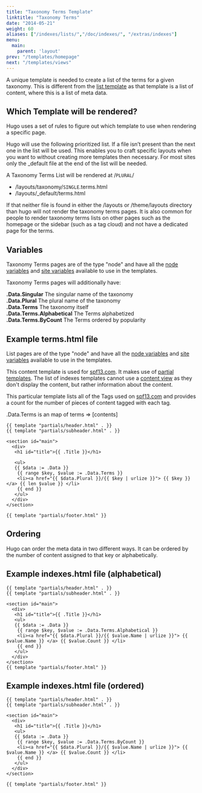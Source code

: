 ```yaml
---
title: "Taxonomy Terms Template"
linktitle: "Taxonomy Terms"
date: "2014-05-21"
weight: 60
aliases: ["/indexes/lists/","/doc/indexes/", "/extras/indexes"]
menu:
  main:
    parent: 'layout'
prev: "/templates/homepage"
next: "/templates/views"
---
```


A unique template is needed to create a list of the terms for a given
taxonomy. This is different from the [list template](/templates/list/)
as that template is a list of content, where this is a list of meta data.

## Which Template will be rendered?
Hugo uses a set of rules to figure out which template to use when
rendering a specific page.

Hugo will use the following prioritized list. If a file isn’t present
than the next one in the list will be used. This enables you to craft
specific layouts when you want to without creating more templates
then necessary. For most sites only the \_default file at the end of
the list will be needed.

A Taxonomy Terms List will be rendered at /`PLURAL`/

* /layouts/taxonomy/`SINGLE`.terms.html
* /layouts/\_default/terms.html

If that neither file is found in either the /layouts or /theme/layouts
directory than hugo will not render the taxonomy terms pages. It is also
common for people to render taxonomy terms lists on other pages such as
the homepage or the sidebar (such as a tag cloud) and not have a
dedicated page for the terms.

## Variables

Taxonomy Terms pages are of the type "node" and have all the [node
variables](/templates/variables/) and [site
variables](/templates/variables/) available to use in the templates. 

Taxonomy Terms pages will additionally have:

**.Data.Singular** The singular name of the taxonomy <br>
**.Data.Plural** The plural name of the taxonomy<br>
**.Data.Terms** The taxonomy itself<br>
**.Data.Terms.Alphabetical** The Terms alphabetized<br>
**.Data.Terms.ByCount** The Terms ordered by popularity<br>

## Example terms.html file

List pages are of the type "node" and have all the [node
variables](/templates/variables/) and [site
variables](/templates/variables/) available to use in the templates.

This content template is used for [spf13.com](http://spf13.com).
It makes use of [partial templates](/templates/partials). The list of indexes
templates cannot use a [content view](/templates/views) as they don't display the content, but
rather information about the content.

This particular template lists all of the Tags used on
[spf13.com](http://spf13.com) and provides a count for the number of pieces of
content tagged with each tag.

.Data.Terms is an map of terms => [contents]

    {{ template "partials/header.html" . }}
    {{ template "partials/subheader.html" . }}

    <section id="main">
      <div>
       <h1 id="title">{{ .Title }}</h1>

       <ul>
       {{ $data := .Data }}
        {{ range $key, $value := .Data.Terms }}
        <li><a href="{{ $data.Plural }}/{{ $key | urlize }}"> {{ $key }} </a> {{ len $value }} </li>
        {{ end }}
       </ul>
      </div>
    </section>

    {{ template "partials/footer.html" }}


## Ordering

Hugo can order the meta data in two different ways. It can be ordered by the
number of content assigned to that key or alphabetically.


## Example indexes.html file (alphabetical)

    {{ template "partials/header.html" . }}
    {{ template "partials/subheader.html" . }}

    <section id="main">
      <div>
       <h1 id="title">{{ .Title }}</h1>
       <ul>
       {{ $data := .Data }}
        {{ range $key, $value := .Data.Terms.Alphabetical }}
        <li><a href="{{ $data.Plural }}/{{ $value.Name | urlize }}"> {{ $value.Name }} </a> {{ $value.Count }} </li>
        {{ end }}
       </ul>
      </div>
    </section>
    {{ template "partials/footer.html" }}

## Example indexes.html file (ordered)

    {{ template "partials/header.html" . }}
    {{ template "partials/subheader.html" . }}

    <section id="main">
      <div>
       <h1 id="title">{{ .Title }}</h1>
       <ul>
       {{ $data := .Data }}
        {{ range $key, $value := .Data.Terms.ByCount }}
        <li><a href="{{ $data.Plural }}/{{ $value.Name | urlize }}"> {{ $value.Name }} </a> {{ $value.Count }} </li>
        {{ end }}
       </ul>
      </div>
    </section>

    {{ template "partials/footer.html" }}

